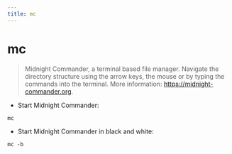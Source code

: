 ```yaml
---
title: mc
---
```

# mc

> Midnight Commander, a terminal based file manager.
> Navigate the directory structure using the arrow keys, the mouse or by typing the commands into the terminal.
> More information: <https://midnight-commander.org>.

- Start Midnight Commander:

`mc`

- Start Midnight Commander in black and white:

`mc -b`

